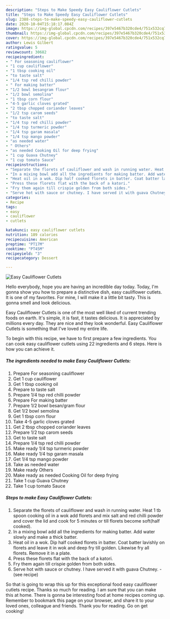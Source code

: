 ```yaml
---
description: "Steps to Make Speedy Easy Cauliflower Cutlets"
title: "Steps to Make Speedy Easy Cauliflower Cutlets"
slug: 2388-steps-to-make-speedy-easy-cauliflower-cutlets
date: 2020-10-04T15:18:17.084Z
image: https://img-global.cpcdn.com/recipes/397e5467b320cde4/751x532cq70/easy-cauliflower-cutlets-recipe-main-photo.jpg
thumbnail: https://img-global.cpcdn.com/recipes/397e5467b320cde4/751x532cq70/easy-cauliflower-cutlets-recipe-main-photo.jpg
cover: https://img-global.cpcdn.com/recipes/397e5467b320cde4/751x532cq70/easy-cauliflower-cutlets-recipe-main-photo.jpg
author: Lewis Gilbert
ratingvalue: 5
reviewcount: 30682
recipeingredient:
- " For seasoning cauliflower"
- "1 cup cauliflower"
- "1 tbsp cooking oil"
- "to taste salt"
- "1/4 tsp red chilli powder"
- " For making batter"
- "1/2 bowl besangram flour"
- "1/2 bowl semolina"
- "1 tbsp corn flour"
- "4-5 garlic cloves grated"
- "2 tbsp chopped coriander leaves"
- "1/2 tsp carom seeds"
- "to taste salt"
- "1/4 tsp red chilli powder"
- "1/4 tsp turmeric powder"
- "1/4 tsp garam masala"
- "1/4 tsp mango powder"
- "as needed water"
- " Others"
- "as needed Cooking Oil for deep frying"
- "1 cup Guava Chutney"
- "1 cup tomato Sauce"
recipeinstructions:
- "Separate the florets of cauliflower and wash in running water. Heat 1 tb spoon cooking oil in a wok add florets and mix salt and red chilli powder and cover the lid and cook for 5 minutes or till florets become soft(half cooked)."
- "In a mixing bowl add all the ingredients for making batter. Add water slowly and make a thick batter."
- "Heat oil in a wok. Dip half cooked florets in batter. Coat batter lavishly on florets and leave it in wok and deep fry till golden. Likewise fry all florets. Remove it in a plate."
- "Press these florets flat with the back of a katori."
- "Fry them again till crispie golden from both sides."
- "Serve hot with sauce or chutney. I have served it with guava Chutney.           (see recipe)"
categories:
- Recipe
tags:
- easy
- cauliflower
- cutlets

katakunci: easy cauliflower cutlets 
nutrition: 189 calories
recipecuisine: American
preptime: "PT17M"
cooktime: "PT45M"
recipeyield: "3"
recipecategory: Dessert

---
```



![Easy Cauliflower Cutlets](https://img-global.cpcdn.com/recipes/397e5467b320cde4/751x532cq70/easy-cauliflower-cutlets-recipe-main-photo.jpg)

Hello everybody, hope you are having an incredible day today. Today, I'm gonna show you how to prepare a distinctive dish, easy cauliflower cutlets. It is one of my favorites. For mine, I will make it a little bit tasty. This is gonna smell and look delicious.

Easy Cauliflower Cutlets is one of the most well liked of current trending foods on earth. It's simple, it is fast, it tastes delicious. It is appreciated by millions every day. They are nice and they look wonderful. Easy Cauliflower Cutlets is something that I've loved my entire life.




To begin with this recipe, we have to first prepare a few ingredients. You can cook easy cauliflower cutlets using 22 ingredients and 6 steps. Here is how you can achieve it.

<!--inarticleads1-->

##### The ingredients needed to make Easy Cauliflower Cutlets:

1. Prepare  For seasoning cauliflower
1. Get 1 cup cauliflower
1. Get 1 tbsp cooking oil
1. Prepare to taste salt
1. Prepare 1/4 tsp red chilli powder
1. Prepare  For making batter
1. Prepare 1/2 bowl besan/gram flour
1. Get 1/2 bowl semolina
1. Get 1 tbsp corn flour
1. Take 4-5 garlic cloves grated
1. Get 2 tbsp chopped coriander leaves
1. Prepare 1/2 tsp carom seeds
1. Get to taste salt
1. Prepare 1/4 tsp red chilli powder
1. Make ready 1/4 tsp turmeric powder
1. Make ready 1/4 tsp garam masala
1. Get 1/4 tsp mango powder
1. Take as needed water
1. Make ready  Others
1. Make ready as needed Cooking Oil for deep frying
1. Take 1 cup Guava Chutney
1. Take 1 cup tomato Sauce




<!--inarticleads2-->

##### Steps to make Easy Cauliflower Cutlets:

1. Separate the florets of cauliflower and wash in running water. Heat 1 tb spoon cooking oil in a wok add florets and mix salt and red chilli powder and cover the lid and cook for 5 minutes or till florets become soft(half cooked).
1. In a mixing bowl add all the ingredients for making batter. Add water slowly and make a thick batter.
1. Heat oil in a wok. Dip half cooked florets in batter. Coat batter lavishly on florets and leave it in wok and deep fry till golden. Likewise fry all florets. Remove it in a plate.
1. Press these florets flat with the back of a katori.
1. Fry them again till crispie golden from both sides.
1. Serve hot with sauce or chutney. I have served it with guava Chutney. -           (see recipe)




So that is going to wrap this up for this exceptional food easy cauliflower cutlets recipe. Thanks so much for reading. I am sure that you can make this at home. There is gonna be interesting food at home recipes coming up. Remember to bookmark this page on your browser, and share it to your loved ones, colleague and friends. Thank you for reading. Go on get cooking!
